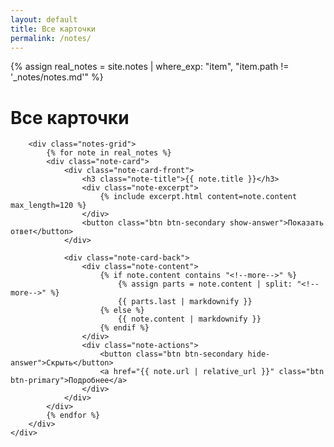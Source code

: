 ```yaml
---
layout: default
title: Все карточки
permalink: /notes/
---
```

{% assign real_notes = site.notes | where_exp: "item", "item.path != '_notes/notes.md'" %}
<div class="notes-page">
    <div class="container">
        <h1 class="page-title">Все карточки</h1>
        
        <div class="notes-grid">
            {% for note in real_notes %}
            <div class="note-card">
                <div class="note-card-front">
                    <h3 class="note-title">{{ note.title }}</h3>
                    <div class="note-excerpt">
                        {% include excerpt.html content=note.content max_length=120 %}
                    </div>
                    <button class="btn btn-secondary show-answer">Показать ответ</button>
                </div>
                
                <div class="note-card-back">
                    <div class="note-content">
                        {% if note.content contains "<!--more-->" %}
                            {% assign parts = note.content | split: "<!--more-->" %}
                            {{ parts.last | markdownify }}
                        {% else %}
                            {{ note.content | markdownify }}
                        {% endif %}
                    </div>
                    <div class="note-actions">
                        <button class="btn btn-secondary hide-answer">Скрыть</button>
                        <a href="{{ note.url | relative_url }}" class="btn btn-primary">Подробнее</a>
                    </div>
                </div>
            </div>
            {% endfor %}
        </div>
    </div>
</div>
